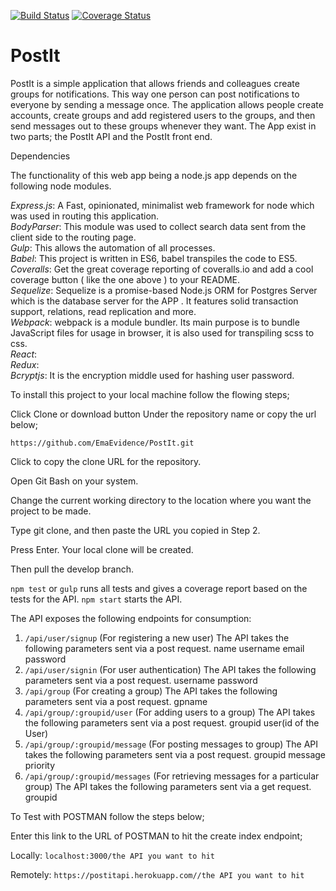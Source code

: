 [![Build Status](https://travis-ci.org/EmaEvidence/PostIt.svg?branch=Refactor-Model)](https://travis-ci.org/EmaEvidence/PostIt)
[![Coverage Status](https://coveralls.io/repos/github/EmaEvidence/PostIt/badge.svg?branch=Refactor-Model)](https://coveralls.io/github/EmaEvidence/PostIt?branch=Refactor-Model)
# PostIt
PostIt is a simple application that allows friends and colleagues create groups for notifications. This way one person can post notifications to everyone by sending a message once. The application allows people create accounts, create groups and add registered users to the groups, and then send messages out to these groups whenever they want. The App exist in two parts; the PostIt API and the PostIt front end.

Dependencies

The functionality of this web app being a node.js app depends on the following node modules.

*Express.js*: A Fast, opinionated, minimalist web framework for node which was used in routing this application.  
*BodyParser*: This module was used to collect search data sent from the client side to the routing page.   
*Gulp*: This allows the automation of all processes.  
*Babel*: This project is written in ES6, babel transpiles the code to ES5.  
*Coveralls*: Get the great coverage reporting of coveralls.io and add a cool coverage button ( like the one above ) to your README.  
*Sequelize*: Sequelize is a promise-based Node.js ORM for Postgres Server which is the database server for the APP . It features solid transaction support, relations, read replication and more.  
*Webpack*: webpack is a module bundler. Its main purpose is to bundle JavaScript files for usage in browser, it is also used for transpiling scss to css.  
*React*:  
*Redux*:  
*Bcryptjs*: It is the encryption middle used for hashing user password.


To install this project to your local machine follow the flowing steps;

Click Clone or download button Under the repository name or copy the url below;

```https://github.com/EmaEvidence/PostIt.git```

Click to copy the clone URL for the repository.

Open Git Bash on your system.

Change the current working directory to the location where you want the project to be made.

Type git clone, and then paste the URL you copied in Step 2.

Press Enter. Your local clone will be created.

Then pull the develop branch.

```npm test``` or ```gulp``` runs all tests and gives a coverage report based on the tests for the API. ```npm start``` starts the API.

The API exposes the following endpoints for consumption:
  1. ```/api/user/signup``` (For registering a new user)
    The API takes the following parameters sent via a post request.
      name
      username
      email
      password
  2. ```/api/user/signin``` (For user authentication)
    The API takes the following parameters sent via a post request.
      username
      password
  3. ```/api/group``` (For creating a group)
    The API takes the following parameters sent via a post request.
      gpname
  4. ```/api/group/:groupid/user``` (For adding users to a group)
    The API takes the following parameters sent via a post request.
      groupid
      user(id of the User)
  5. ```/api/group/:groupid/message``` (For posting messages to  group)
    The API takes the following parameters sent via a post request.
      groupid
      message
      priority
  6. ```/api/group/:groupid/messages``` (For retrieving messages for a particular group)
    The API takes the following parameters sent via a get request.
      groupid

To Test with POSTMAN follow the steps below;

Enter this link to the URL of POSTMAN to hit the create index endpoint;

Locally: ```localhost:3000/the API you want to hit```

Remotely: ```https://postitapi.herokuapp.com//the API you want to hit```
